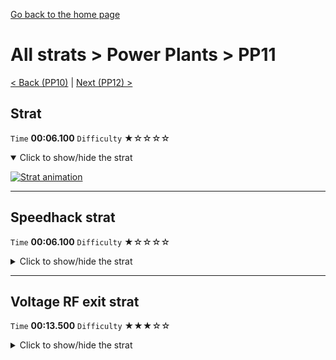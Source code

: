 [Go back to the home page](https://github.com/Doublevil/scbspeedrun)

# All strats > Power Plants > PP11

[< Back (PP10)](https://github.com/Doublevil/scbspeedrun/blob/main/levels/all_lvl/pp/PP10.md) | [Next (PP12) >](https://github.com/Doublevil/scbspeedrun/blob/main/levels/all_lvl/pp/PP12.md)

## Strat

`Time` **00:06.100** `Difficulty` ★☆☆☆☆
<details open>
  <summary>Click to show/hide the strat</summary>

  [![Strat animation](https://github.com/Doublevil/scbspeedrun/blob/main/media/levels/pp/PP11_Strat.webp)](https://github.com/Doublevil/scbspeedrun/blob/main/media/levels/pp/PP11_Strat.mp4?raw=true)
</details>

---
## Speedhack strat

`Time` **00:06.100** `Difficulty` ★☆☆☆☆
<details>
  <summary>Click to show/hide the strat</summary>

  [![Strat animation](https://github.com/Doublevil/scbspeedrun/blob/main/media/levels/pp/PP11_S_Strat.webp)](https://github.com/Doublevil/scbspeedrun/blob/main/media/levels/pp/PP11_S_Strat.mp4?raw=true)
</details>

---
## Voltage RF exit strat

`Time` **00:13.500** `Difficulty` ★★★☆☆
<details>
  <summary>Click to show/hide the strat</summary>

  [![Strat animation](https://github.com/Doublevil/scbspeedrun/blob/main/media/levels/pp/PP11_VoltageRfExit.webp)](https://github.com/Doublevil/scbspeedrun/blob/main/media/levels/pp/PP11_VoltageRfExit.mp4?raw=true)
</details>
